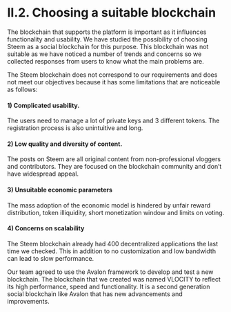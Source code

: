 # II.2. Choosing a suitable blockchain

The blockchain that supports the platform is important as it influences functionality and usability. We have studied the possibility of choosing Steem as a social blockchain for this purpose. This blockchain was not suitable as we have noticed a number of trends and concerns so we collected responses from users to know what the main problems are.

The Steem blockchain does not correspond to our requirements and does not meet our objectives because it has some limitations that are noticeable as follows:

#### 1) Complicated usability.

The users need to manage a lot of private keys and 3 different tokens. The registration process is also unintuitive and long.

#### 2) Low quality and diversity of content.

The posts on Steem are all original content from non-professional vloggers and contributors. They are focused on the blockchain community and don’t have widespread appeal.

#### 3) Unsuitable economic parameters

The mass adoption of the economic model is hindered by unfair reward distribution, token illiquidity, short monetization window and limits on voting.

#### 4) Concerns on scalability

The Steem blockchain already had 400 decentralized applications the last time we checked. This in addition to no customization and low bandwidth can lead to slow performance.



Our team agreed to use the Avalon framework to develop and test a new blockchain. The blockchain that we created was named VLOCITY to reflect its high performance, speed and functionality. It is a second generation social blockchain like Avalon that has new advancements and improvements.

